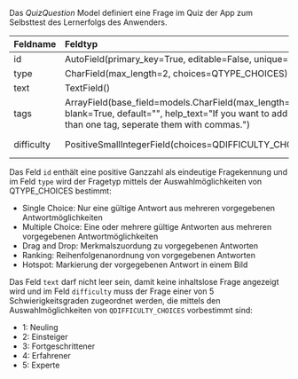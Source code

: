 Das *QuizQuestion* Model definiert eine Frage im Quiz der App zum Selbsttest des Lernerfolgs des Anwenders.

| Feldname | Feldtyp | Nutzung |
| :--- | :--- | :--- |
| id | AutoField(primary_key=True, editable=False, unique=True) | Fragekennung |
| type | CharField(max_length=2, choices=QTYPE_CHOICES) | Fragetyp |
| text | TextField() | Fragetext |
| tags | ArrayField(base_field=models.CharField(max_length=200), blank=True, default="", help_text="If you want to add more than one tag, seperate them with commas.") | ??? |
| difficulty | PositiveSmallIntegerField(choices=QDIFFICULTY_CHOICES) | Schwierigkeitsgrad der Frage |

Das Feld `id` enthält eine positive Ganzzahl als eindeutige Fragekennung und im Feld `type` wird der Fragetyp mittels der Auswahlmöglichkeiten von QTYPE_CHOICES bestimmt:
* Single Choice: Nur eine gültige Antwort aus mehreren vorgegebenen Antwortmöglichkeiten
* Multiple Choice: Eine oder mehrere gültige Antworten aus mehreren vorgegebenen Antwortmöglichkeiten
* Drag and Drop: Merkmalszuordung zu vorgegebenen Antworten
* Ranking: Reihenfolgenanordnung von vorgegebenen Antworten
* Hotspot: Markierung der vorgegebenen Antwort in einem Bild

Das Feld `text` darf nicht leer sein, damit keine inhaltslose Frage angezeigt wird und im Feld `difficulty` muss der Frage einer von 5 Schwierigkeitsgraden zugeordnet werden, die mittels den Auswahlmöglichkeiten von `QDIFFICULTY_CHOICES` vorbestimmt sind:
* 1: Neuling
* 2: Einsteiger
* 3: Fortgeschrittener
* 4: Erfahrener
* 5: Experte
